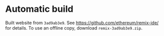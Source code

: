 # Automatic build
Built website from `3ad9ab3e9`. See https://github.com/ethereum/remix-ide/ for details.
To use an offline copy, download `remix-3ad9ab3e9.zip`.
